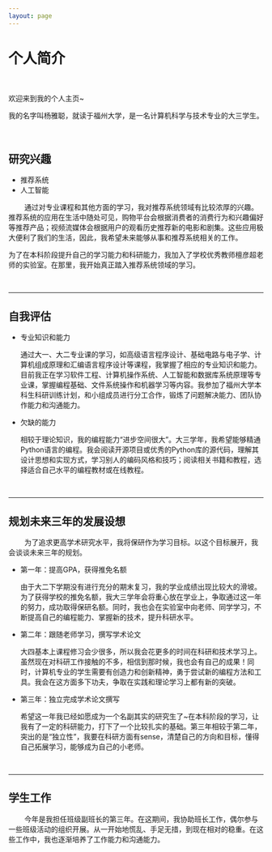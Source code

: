 ```yaml
---
layout: page
---
```


# 个人简介

<br>

欢迎来到我的个人主页~

我的名字叫杨雅聪，就读于福州大学，是一名计算机科学与技术专业的大三学生。

<br>

## 研究兴趣

- 推荐系统
- 人工智能

&nbsp;&nbsp;&nbsp;&nbsp;&nbsp;&nbsp;&nbsp;&nbsp;通过对专业课程和其他方面的学习，我对推荐系统领域有比较浓厚的兴趣。推荐系统的应用在生活中随处可见，购物平台会根据消费者的消费行为和兴趣偏好等推荐产品；视频流媒体会根据用户的观看历史推荐新的电影和剧集。这些应用极大便利了我们的生活，因此，我希望未来能够从事和推荐系统相关的工作。

为了在本科阶段提升自己的学习能力和科研能力，我加入了学校优秀教师檀彦超老师的实验室。在那里，我开始真正踏入推荐系统领域的学习。

<br>

------

## 自我评估

- 专业知识和能力

  通过大一、大二专业课的学习，如高级语言程序设计、基础电路与电子学、计算机组成原理和汇编语言程序设计等课程，我掌握了相应的专业知识和能力。目前我正在学习软件工程、计算机操作系统、人工智能和数据库系统原理等专业课，掌握编程基础、文件系统操作和机器学习等内容。我参加了福州大学本科生科研训练计划，和小组成员进行分工合作，锻炼了问题解决能力、团队协作能力和沟通能力。

- 欠缺的能力

  相较于理论知识，我的编程能力“进步空间很大”。大三学年，我希望能够精通Python语言的编程。我会阅读开源项目或优秀的Python库的源代码，理解其设计思想和实现方式，学习别人的编码风格和技巧；阅读相关书籍和教程，选择适合自己水平的编程教材或在线教程。
  
  <br>

------

## 规划未来三年的发展设想

&nbsp;&nbsp;&nbsp;&nbsp;&nbsp;&nbsp;&nbsp;&nbsp;为了追求更高学术研究水平，我将保研作为学习目标。以这个目标展开，我会谈谈未来三年的规划。

- 第一年：提高GPA，获得推免名额	

  由于大二下学期没有进行充分的期末复习，我的学业成绩出现比较大的滑坡。为了获得学校的推免名额，我大三学年会将重心放在学业上，争取通过这一年的努力，成功取得保研名额。同时，我也会在实验室中向老师、同学学习，不断提高自己的编程能力、掌握新的技术，提升科研水平。

- 第二年：跟随老师学习，撰写学术论文

  大四基本上课程修习会少很多，所以我会花更多的时间在科研和技术学习上。虽然现在对科研工作接触的不多，相信到那时候，我也会有自己的成果！同时，计算机专业的学生需要有创造力和创新精神，勇于尝试新的编程方法和工具。我会在这方面多下功夫，争取在实践和理论学习上都有新的突破。

- 第三年：独立完成学术论文撰写

  希望这一年我已经如愿成为一个名副其实的研究生了~在本科阶段的学习，让我有了一定的科研能力，打下了一个比较扎实的基础。第三年相较于第二年，突出的是“独立性”，我要在科研方面有sense，清楚自己的方向和目标，懂得自己拓展学习，能够成为自己的小老师。
  
  <br>

------

## 学生工作

&nbsp;&nbsp;&nbsp;&nbsp;&nbsp;&nbsp;&nbsp;&nbsp;今年是我担任班级副班长的第三年。在这期间，我协助班长工作，偶尔参与一些班级活动的组织开展。从一开始地慌乱、手足无措，到现在相对的稳重。在这些工作中，我也逐渐培养了工作能力和沟通能力。